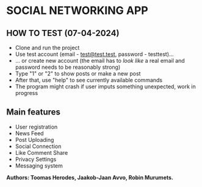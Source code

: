 # SOCIAL NETWORKING APP

## HOW TO TEST (07-04-2024)
* Clone and run the project
* Use test account (email - test@test.test, password - testtest)...
* ... or create new account (the email has to *look like* a real email and password needs to be reasonably strong)
* Type "1" or "2" to show posts or make a new post
* After that, use "help" to see currently available commands
* The program might crash if user imputs something unexpected, work in progress

## Main features
* User registration
* News Feed
* Post Uploading
* Social Connection
* Like Comment Share
* Privacy Settings
* Messaging system

**Authors: Toomas Herodes, Jaakob-Jaan Avvo, Robin Murumets.**
